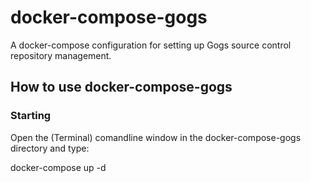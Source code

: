 # docker-compose-gogs
A docker-compose configuration for setting up Gogs source control repository management.

## How to use docker-compose-gogs

### Starting

Open the (Terminal) comandline window in the docker-compose-gogs directory and type:

docker-compose up -d
